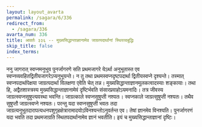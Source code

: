 ```yaml
---
layout: layout_avarta
permalink: /sagara/6/336
redirect_from:
  - /sagara/336
avarta_num: 336
title: आवर्तः ३३६ -- मुख्यसिद्धान्ताज्ञानामेव जाग्रत्पदार्थानां स्थिरत्वबुद्धिः
skip_title: false
index_terms: 
---
```


ननु जागरात् स्वप्नमनुभूय पुनर्जागरणे सति प्रथमजागरे येऽर्था अनुभूतास्त एव स्वप्नव्यवहितद्वितीयजागरेऽप्यनुभूयन्ते। न तु तथा प्रथमस्वप्नदृष्टपदार्था द्वितीयस्वप्ने दृश्यन्ते। तस्मात् स्वप्नपदार्थापेक्षया जाग्रत्पदार्था
विलक्षणा एवेति चेत् तन्न। मुख्यसिद्धान्ताज्ञानमूलकत्वादस्याः शङ्कायाः।
तथा हि, अद्वैतशास्त्रस्य मुख्यसिद्धान्ताज्ञानामेवं दृष्टिर्भवति संसारप्रवाहोऽयमनादिः। तत्र जीवस्य जाग्रत्स्वप्नसुषुप्त्यवस्था भवन्ति। जाग्रत्काले
स्वप्नसुषुप्ती नश्यतः। स्वप्नकाले जाग्रत्सुषुप्ती नश्यतः। तथैव सुषुप्तौ
जाग्रत्स्वप्ने नश्यतः। परन्तु यदा स्वप्नसुषुप्ती भवतः तदा जाग्रत्यनुभूतदारापत्यधनपशुगृहक्षेत्रारामादयोऽविनश्यन्तोऽनुवर्तन्त एव। तेषां ज्ञानमेव
विनश्यति। पुनर्जागरणं यदा भवति तदा प्रथमजाग्रति स्थितपदार्थानामेव
ज्ञानं भवतीति। इयं च मुख्यसिद्धान्ताज्ञानां दृष्टिः।
